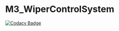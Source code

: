 # M3_WiperControlSystem

[![Codacy Badge](https://api.codacy.com/project/badge/Grade/35eafb1f118644dcb4cc8b45182b19e3)](https://app.codacy.com/gh/19wh5a0202-Ujwala/M3_WiperControlSystem?utm_source=github.com&utm_medium=referral&utm_content=19wh5a0202-Ujwala/M3_WiperControlSystem&utm_campaign=Badge_Grade_Settings)